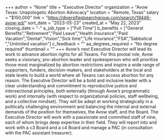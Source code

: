 +++
author = "None"
title = "Executive Director"
organization = "Avow Texas: Unapologetic Abortion Advocacy"
location = "Remote, Texas"
salary = "$150,000"
link = "https://diversifiedsearchgroup.com/search/19446-avow-ed/"
sort_date = "2023-05-23"
created_at = "May 22, 2023"
closing_date = "-"
a_job_type = ["Full Time"]
b_benefits = ["General Benefits","Retirement","Paid Leave","Health Insurance","Paid Vacation","Dental","Vision","Sick time","Life insurance","FSA","Sabbatical ","Unlimited vacation"]
c_feedback = ""
aa_degrees_required = "No degree required"
thumbnail = ""
+++
Avow’s next Executive Director will lead its work to advance abortion rights for all Texans. For this pivotal role, Avow seeks a visionary, pro-abortion leader and spokesperson who will prioritize those most marginalized by abortion restrictions and inspire a wide range of supporters, funders, decision-makers, and stakeholders at the local and state levels to build a world where all Texans can access abortion for any reason.  The Executive Director will be a bold and inclusive leader with a clear understanding and commitment to reproductive justice and intersectional principles, both externally (through Avow’s programmatic work) and internally (with respect to organizational policies, staff wellbeing, and a collective mindset). They will be adept at working strategically in a politically challenging environment and balancing the internal and external demands of the position for themselves, the Avow staff, and the Board.  The Executive Director will work with a passionate and committed staff of nine, each of whom brings deep expertise in their field. They will report into and work with a c3 Board and a c4 Board and manage a PAC (in consultation with the PAC assistant treasurer).  